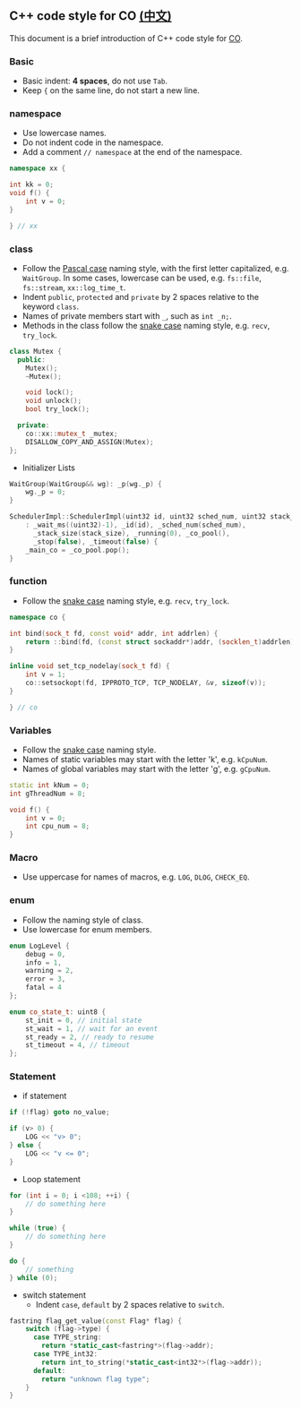 ## C++ code style for CO [(中文)](readme_cn.md)

This document is a brief introduction of C++ code style for [CO](https://github.com/idealvin/co).



### Basic

- Basic indent: **4 spaces**, do not use `Tab`.
- Keep `{` on the same line, do not start a new line.



### namespace

- Use lowercase names.
- Do not indent code in the namespace.
- Add a comment `// namespace` at the end of the namespace.

```cpp
namespace xx {

int kk = 0;
void f() {
    int v = 0;
}

} // xx
```



### class

- Follow the [Pascal case](https://en.wiktionary.org/wiki/Pascal_case) naming style, with the first letter capitalized, e.g. `WaitGroup`. In some cases, lowercase can be used, e.g. `fs::file`, `fs::stream`, `xx::log_time_t`.
- Indent `public`, `protected` and `private` by 2 spaces relative to the keyword `class`.
- Names of private members start with `_`, such as `int _n;`.
- Methods in the class follow the [snake case](https://en.wiktionary.org/wiki/snake_case) naming style, e.g. `recv`, `try_lock`.

```cpp
class Mutex {
  public:
    Mutex();
    ~Mutex();

    void lock();
    void unlock();
    bool try_lock();

  private:
    co::xx::mutex_t _mutex;
    DISALLOW_COPY_AND_ASSIGN(Mutex);
};
```

- Initializer Lists

```cpp
WaitGroup(WaitGroup&& wg): _p(wg._p) {
    wg._p = 0;
}

SchedulerImpl::SchedulerImpl(uint32 id, uint32 sched_num, uint32 stack_size)
    : _wait_ms((uint32)-1), _id(id), _sched_num(sched_num),
      _stack_size(stack_size), _running(0), _co_pool(),
      _stop(false), _timeout(false) {
    _main_co = _co_pool.pop();
}
```



### function

- Follow the [snake case](https://en.wiktionary.org/wiki/snake_case) naming style, e.g. `recv`, `try_lock`.

```cpp
namespace co {

int bind(sock_t fd, const void* addr, int addrlen) {
    return ::bind(fd, (const struct sockaddr*)addr, (socklen_t)addrlen);
}

inline void set_tcp_nodelay(sock_t fd) {
    int v = 1;
    co::setsockopt(fd, IPPROTO_TCP, TCP_NODELAY, &v, sizeof(v));
}

} // co
```



### Variables

- Follow the [snake case](https://en.wiktionary.org/wiki/snake_case) naming style.
- Names of static variables may start with the letter 'k', e.g. `kCpuNum`.
- Names of global variables may start with the letter 'g', e.g. `gCpuNum`.

```cpp
static int kNum = 0;
int gThreadNum = 8;

void f() {
    int v = 0;
    int cpu_num = 8;
}
```



### Macro

- Use uppercase for names of macros, e.g. `LOG`, `DLOG`, `CHECK_EQ`.



### enum

- Follow the naming style of class.
- Use lowercase for enum members.

```cpp
enum LogLevel {
    debug = 0,
    info = 1,
    warning = 2,
    error = 3,
    fatal = 4
};

enum co_state_t: uint8 {
    st_init = 0, // initial state
    st_wait = 1, // wait for an event
    st_ready = 2, // ready to resume
    st_timeout = 4, // timeout
};
```


### Statement

- if statement

```cpp
if (!flag) goto no_value;

if (v> 0) {
    LOG << "v> 0";
} else {
    LOG << "v <= 0";
}
```

- Loop statement

```cpp
for (int i = 0; i <108; ++i) {
    // do something here
}

while (true) {
    // do something here
}

do {
    // something
} while (0);
```

- switch statement
  - Indent `case`, `default` by 2 spaces relative to `switch`.

```cpp
fastring flag_get_value(const Flag* flag) {
    switch (flag->type) {
      case TYPE_string:
        return *static_cast<fastring*>(flag->addr);
      case TYPE_int32:
        return int_to_string(*static_cast<int32*>(flag->addr));
      default:
        return "unknown flag type";
    }
}
```
